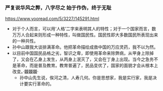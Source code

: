 ### 严复说华风之弊，八字尽之 始于作伪，终于无耻
https://www.yooread.com/5/3227/145291.html
- 对于个人而言，可以用‘人格’二字来表明其人的特性；对于一个国家而言，数万万人合起来则形成一种特性，叫做国民性。国民性即大多数国民所表现出来的一种共性。
- 孙中山跟我大谈排满革命。他把革命描绘成救中国的万应灵药，我不以为然。
- 以目前中国国民品格之劣，智识之卑，即使用革命来除弊病，从甲身上除掉了，又会在乙身上发生，从丙身上泯灭了，又会在丁身上出现。当今之急务不是革命，而是普及教育。教育普遍了，民品变优了，国家的面貌才会从根本上改变。·龖龖龖·
  - 孙中山先生说，俟河之清，人寿几何。你是思想家，我是实行家，我是决计要实行革命的。